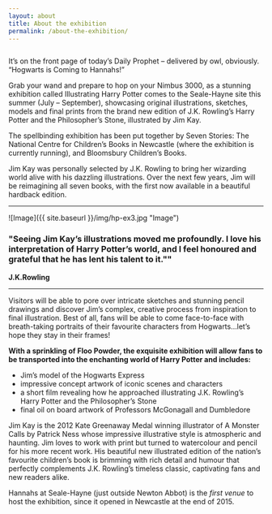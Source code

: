 ```yaml
---
layout: about
title: About the exhibition
permalink: /about-the-exhibition/
---
```


<img src="{{ site.baseurl }}/img/jimkay.jpg" alt="" class="article__image--portrait float-right">

It’s on the front page of today’s Daily Prophet – delivered by owl, obviously. “Hogwarts is Coming to Hannahs!”

Grab your wand and prepare to hop on your Nimbus 3000, as a stunning exhibition called Illustrating Harry Potter comes to the Seale-Hayne site this summer (July – September), showcasing original illustrations, sketches, models and final prints from the brand new edition of J.K. Rowling’s Harry Potter and the Philosopher’s Stone, illustrated by Jim Kay.

The spellbinding exhibition has been put together by Seven Stories: The National Centre for Children’s Books in Newcastle (where the exhibition is currently running), and Bloomsbury Children’s Books.

Jim Kay was personally selected by J.K. Rowling to bring her wizarding world alive with his dazzling illustrations. Over the next few years, Jim will be reimagining all seven books, with the first now available in a beautiful hardback edition.

<hr>

![Image]({{ site.baseurl }}/img/hp-ex3.jpg "Image")

### "Seeing Jim Kay’s illustrations moved me profoundly. I love his interpretation of Harry Potter’s world, and I feel honoured and grateful that he has lent his talent to it.""

**J.K.Rowling**

<hr>

Visitors will be able to pore over intricate sketches and stunning pencil drawings and discover Jim’s complex, creative process from inspiration to final illustration. Best of all, fans will be able to come face-to-face with breath-taking portraits of their favourite characters from Hogwarts…let’s hope they stay in their frames!

**With a sprinkling of Floo Powder, the exquisite exhibition will allow fans to be transported into the enchanting world of Harry Potter and includes:**

- Jim’s model of the Hogwarts Express
- impressive concept artwork of iconic scenes and characters
- a short film revealing how he approached illustrating J.K. Rowling’s Harry Potter and the Philosopher’s Stone
- final oil on board artwork of Professors McGonagall and Dumbledore

Jim Kay is the 2012 Kate Greenaway Medal winning illustrator of A Monster Calls by Patrick Ness whose impressive illustrative style is atmospheric and haunting. Jim loves to work with print but turned to watercolour and pencil for his more recent work. His beautiful new illustrated edition of the nation’s favourite children’s book is brimming with rich detail and humour that perfectly complements J.K. Rowling’s timeless classic, captivating fans and new readers alike.

Hannahs at Seale-Hayne (just outside Newton Abbot) is the *first venue* to host the exhibition, since it opened in Newcastle at the end of 2015.
